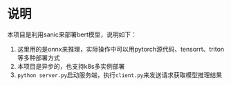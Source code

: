 # 说明
本项目是利用sanic来部署bert模型，说明如下：

1. 这里用的是onnx来推理，实际操作中可以用pytorch源代码、tensorrt、triton等多种部署方式
2. 本项目是异步的，也支持k8s多实例部署
3. `python server.py`启动服务端，执行`client.py`来发送请求获取模型推理结果